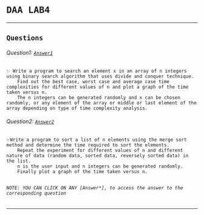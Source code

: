 # ```DAA LAB4```  
***  
## ```Questions```  

###### Question1: [```Answer1```](1.c)
    ✨ Write a program to search an element x in an array of n integers using binary search algorithm that uses divide and conquer technique.  
        Find out the best case, worst case and average case time complexities for different values of n and plot a graph of the time taken versus n.  
        The n integers can be generated randomly and x can be chosen randomly, or any element of the array or middle or last element of the array depending on type of time complexity analysis.
###### Question2: [```Answer2```](2.c)
    ✨Write a program to sort a list of n elements using the merge sort method and determine the time required to sort the elements.  
        Repeat the experiment for different values of n and different nature of data (random data, sorted data, reversely sorted data) in the list.  
        n is the user input and n integers can be generated randomly.  
        Finally plot a graph of the time taken versus n.
##  
###### ```NOTE: YOU CAN CLICK ON ANY [Answer*], to access the answer to the corresponding question```

---
